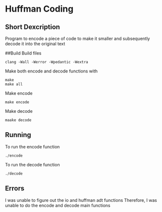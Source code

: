 # Huffman Coding

## Short Dexcription
Program to encode a piece of code to make it smaller and subsequently decode it into the original
text

##Build
Build files
```
clang -Wall -Werror -Wpedantic -Wextra
```
Make both encode and decode functions with
```
make
make all
```
Make encode
```
make encode
```
Make decode
```
maake decode
```

## Running
To run the encode function
```
./encode
```
To run the decode function
``` 
./decode
```

## Errors
I was unable to figure out the io and huffman adt functions
Therefore, I was unable to do the encode and decode main functions
